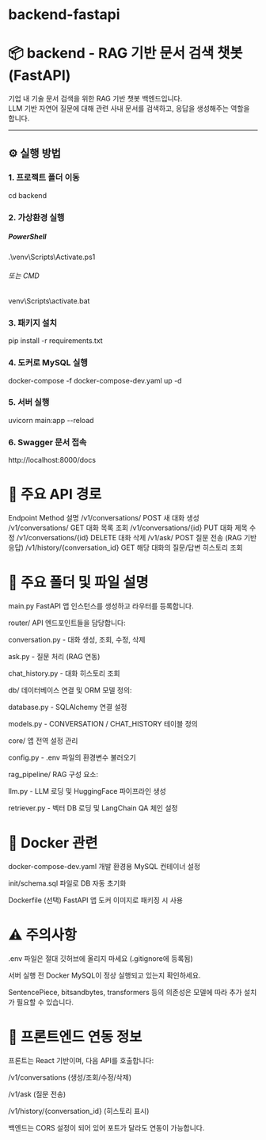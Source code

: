 # backend-fastapi

# 📦 backend - RAG 기반 문서 검색 챗봇 (FastAPI)

기업 내 기술 문서 검색을 위한 RAG 기반 챗봇 백엔드입니다.  
LLM 기반 자연어 질문에 대해 관련 사내 문서를 검색하고, 응답을 생성해주는 역할을 합니다.

---

## ⚙️ 실행 방법

### 1. 프로젝트 폴더 이동

cd backend
### 2. 가상환경 실행

##### PowerShell
.\venv\Scripts\Activate.ps1

###### 또는 CMD
venv\Scripts\activate.bat

### 3. 패키지 설치

pip install -r requirements.txt

### 4. 도커로 MySQL 실행

docker-compose -f docker-compose-dev.yaml up -d

### 5. 서버 실행

uvicorn main:app --reload

### 6. Swagger 문서 접속

http://localhost:8000/docs

# 🔑 주요 API 경로
Endpoint	Method	설명
/v1/conversations/	POST	새 대화 생성
/v1/conversations/	GET	대화 목록 조회
/v1/conversations/{id}	PUT	대화 제목 수정
/v1/conversations/{id}	DELETE	대화 삭제
/v1/ask/	POST	질문 전송 (RAG 기반 응답)
/v1/history/{conversation_id}	GET	해당 대화의 질문/답변 히스토리 조회

# 📁 주요 폴더 및 파일 설명
main.py
FastAPI 앱 인스턴스를 생성하고 라우터를 등록합니다.

router/
API 엔드포인트들을 담당합니다:

conversation.py - 대화 생성, 조회, 수정, 삭제

ask.py - 질문 처리 (RAG 연동)

chat_history.py - 대화 히스토리 조회

db/
데이터베이스 연결 및 ORM 모델 정의:

database.py - SQLAlchemy 연결 설정

models.py - CONVERSATION / CHAT_HISTORY 테이블 정의

core/
앱 전역 설정 관리

config.py - .env 파일의 환경변수 불러오기

rag_pipeline/
RAG 구성 요소:

llm.py - LLM 로딩 및 HuggingFace 파이프라인 생성

retriever.py - 벡터 DB 로딩 및 LangChain QA 체인 설정

# 🐳 Docker 관련
docker-compose-dev.yaml
개발 환경용 MySQL 컨테이너 설정

init/schema.sql 파일로 DB 자동 초기화

Dockerfile (선택)
FastAPI 앱 도커 이미지로 패키징 시 사용

# ⚠️ 주의사항
.env 파일은 절대 깃허브에 올리지 마세요 (.gitignore에 등록됨)

서버 실행 전 Docker MySQL이 정상 실행되고 있는지 확인하세요.

SentencePiece, bitsandbytes, transformers 등의 의존성은 모델에 따라 추가 설치가 필요할 수 있습니다.

# 🤝 프론트엔드 연동 정보
프론트는 React 기반이며, 다음 API를 호출합니다:

/v1/conversations (생성/조회/수정/삭제)

/v1/ask (질문 전송)

/v1/history/{conversation_id} (히스토리 표시)

백엔드는 CORS 설정이 되어 있어 포트가 달라도 연동이 가능합니다.



